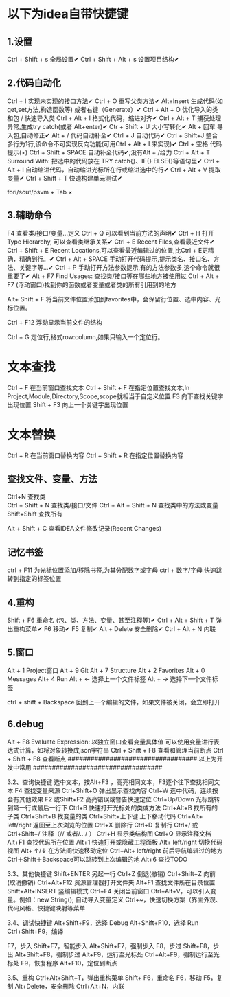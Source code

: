 # 以下为idea自带快捷键

## 1.设置
Ctrl + Shift + s						全局设置✔
Ctrl + Shift + Alt + s					设置项目结构✔

## 2.代码自动化
Ctrl + I                                实现未实现的接口方法✔
Ctrl + O                                重写父类方法✔
Alt+Insert                              生成代码(如get,set方法,构造函数等) 或者右键（Generate）✔
Ctrl + Alt + O                          优化导入的类和包 / 快速导入类
Ctrl + Alt + l						    格式化代码，缩进对齐✔
Ctrl + Alt + T                          捕获处理异常,生成try catch(或者 Alt+enter)✔
Ctr + Shift + U                         大小写转化✔
Alt +   回车                             导入包,自动修正✔
Alt + /                                 代码自动补全✔
Ctrl + J                                自动代码✔
Ctrl + Shift+J                          整合多行为1行,该命令不可实现反向功能(可用Ctrl + Alt + L来实现)✔
Ctrl + 空格                              代码提示(×)
Ctrl + Shift + SPACE                    自动补全代码✔,没有Alt + /给力
Ctrl + Alt + T                          Surround With: 把选中的代码放在 TRY catch{}、IF{} ELSE{}等语句里✔
Ctrl + Alt + I                          自动缩进代码，自动缩进光标所在行或缩进选中的行✔
Ctrl + Alt + V                          提取变量✔
Ctrl + Shift + T                        快速构建单元测试✔

fori/sout/psvm + Tab                    ×

## 3.辅助命令
F4                                      查看类/接口/变量...定义
Ctrl + Q                                可以看到当前方法的声明✔
Ctrl + H                                打开Type Hierarchy, 可以查看类继承关系✔
Ctrl + E                                Recent Files,查看最近文件✔
Ctrl + Shift + E                        Recent Locations,可以查看最近编辑过的位置,比Ctrl + E更精确，精确到行。✔
Ctrl + Alt + SPACE                      手动打开代码提示,提示类名、接口名、方法、关键字等...✔
Ctrl + P                                手动打开方法参数提示,有的方法参数多,这个命令就很重要了✔
Alt + F7                                Find Usages: 查找类/接口等在哪些地方被使用过
Ctrl + Alt + F7                         (浮动窗口)找到你的函数或者变量或者类的所有引用到的地方

Alt+ Shift + F                          将当前文件位置添加到favorites中，会保留行位置、选中内容、光标位置。

Ctrl + F12                              浮动显示当前文件的结构

Ctrl + G                                定位行,格式row:column,如果只输入一个定位行。

# 文本查找
Ctrl + F                                在当前窗口查找文本
Ctrl + Shift + F                        在指定位置查找文本,In Project,Module,Directory,Scope,scope就相当于自定义位置
F3                                      向下查找关键字出现位置
Shift + F3                              向上一个关键字出现位置

# 文本替换
Ctrl + R                                在当前窗口替换内容
Ctrl + Shift + R                        在指定位置替换内容

## 查找文件、变量、方法
Ctrl+N                                  查找类              
Ctrl + Shift + N                        查找类/接口/文件
Ctrl + Alt + Shift + N                  查找类中的方法或变量
Shift+Shift                             查找所有

Alt + Shift + C                         查看IDEA文件修改记录(Recent Changes)

## 记忆书签
ctrl + F11                              为光标位置添加/移除书签,为其分配数字或字母
ctrl + 数字/字母                          快速跳转到指定的标签位置

## 4.重构
Shift + F6                              重命名 (包、类、方法、变量、甚至注释等)✔
Ctrl + Alt + Shift + T                  弹出重构菜单✔
F6                                      移动✔
F5                                      复制✔
Alt + Delete                            安全删除✔
Ctrl + Alt + N                          内联

## 5.窗口
Alt + 1                                 Project窗口
Alt + 9                                 Git
Alt + 7                                 Structure
Alt + 2                                 Favorites
Alt +  0                                Messages
Alt+ 4                                  Run
Alt + ←                                 选择上一个文件标签
Alt + →                                 选择下一个文件标签

ctrl + shift + Backspace                回到上一个编辑的文件，如果文件被关闭，会立即打开

## 6.debug
Alt + F8                                Evaluate Expression: 以独立窗口查看变量具体值
                                        可以使用变量进行表达式计算，如将对象转换成json字符串
Ctrl + Shift + F8                       查看和管理当前断点
Ctrl + Shift + F8                       查看断点
################################## 以上为开发中常用 ##################################    

3.2、查询快捷键
选中文本，按Alt+F3 ，高亮相同文本，F3逐个往下查找相同文本
F4 查找变量来源
Ctrl+Shift+O 弹出显示查找内容
Ctrl+W 选中代码，连续按会有其他效果
F2 或Shift+F2 高亮错误或警告快速定位
Ctrl+Up/Down 光标跳转到第一行或最后一行下
Ctrl+B 快速打开光标处的类或方法
Ctrl+Alt+B 找所有的子类
Ctrl+Shift+B 找变量的类
Ctrl+Shift+上下键 上下移动代码
Ctrl+Alt+ left/right 返回至上次浏览的位置
Ctrl+X 删除行
Ctrl+D 复制行
Ctrl+/ 或 Ctrl+Shift+/ 注释（// 或者/…/ ）
Ctrl+H 显示类结构图
Ctrl+Q 显示注释文档
Alt+F1 查找代码所在位置
Alt+1 快速打开或隐藏工程面板
Alt+ left/right 切换代码视图
Alt+ ↑/↓ 在方法间快速移动定位
Ctrl+Alt+ left/right 前后导航编辑过的地方
Ctrl＋Shift＋Backspace可以跳转到上次编辑的地
Alt+6 查找TODO

3.3、其他快捷键
Shift+ENTER 另起一行
Ctrl+Z 倒退(撤销)
Ctrl+Shift+Z 向前(取消撤销)
Ctrl+Alt+F12 资源管理器打开文件夹
Alt+F1 查找文件所在目录位置
Shift+Alt+INSERT 竖编辑模式
Ctrl+F4 关闭当前窗口
Ctrl+Alt+V，可以引入变量。例如：new String(); 自动导入变量定义
Ctrl+~，快速切换方案（界面外观、代码风格、快捷键映射等菜单

3.4、调试快捷键
Alt+Shift+F9，选择 Debug
Alt+Shift+F10，选择 Run
Ctrl+Shift+F9，编译

F7，步入
Shift+F7，智能步入
Alt+Shift+F7，强制步入
F8，步过
Shift+F8，步出
Alt+Shift+F8，强制步过
Alt+F9，运行至光标处
Ctrl+Alt+F9，强制运行至光标处
F9，恢复程序
Alt+F10，定位到断点

3.5、重构
Ctrl+Alt+Shift+T，弹出重构菜单
Shift+  F6，重命名
F6，移动
F5，复制
Alt+Delete，安全删除
Ctrl+Alt+N，内联



